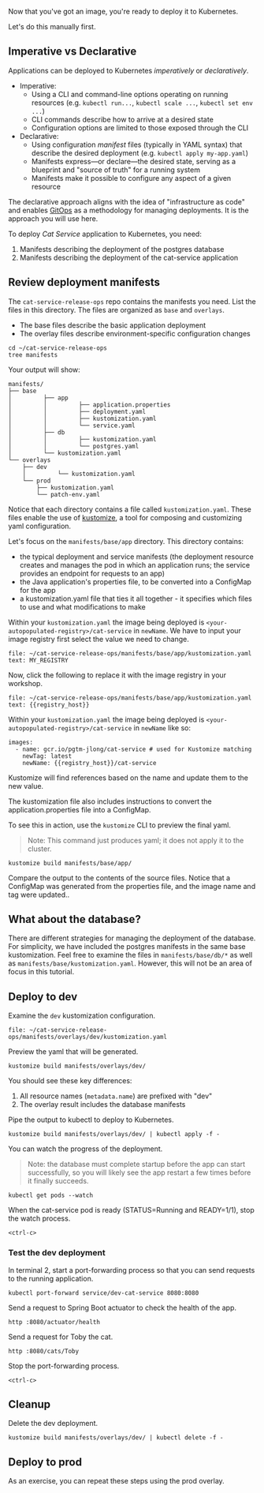 Now that you've got an image, you're ready to deploy it to Kubernetes.

Let's do this manually first.

## Imperative vs Declarative

Applications can be deployed to Kubernetes _imperatively_ or _declaratively_.
- Imperative:
    - Using a CLI and command-line options operating on running resources (e.g. `kubectl run...`, `kubectl scale ...`, `kubectl set env ...`)
    - CLI commands describe how to arrive at a desired state
    - Configuration options are limited to those exposed through the CLI
- Declarative:
    - Using configuration _manifest_ files (typically in YAML syntax) that describe the desired deployment (e.g. `kubectl apply my-app.yaml`)
    - Manifests express—or declare—the desired state, serving as a blueprint and "source of truth" for a running system
    - Manifests make it possible to configure any aspect of a given resource

The declarative approach aligns with the idea of "infrastructure as code" and enables [GitOps](https://www.gitops.tech) as a methodology for managing deployments. It is the approach you will use here.

To deploy _Cat Service_ application to Kubernetes, you need:
1. Manifests describing the deployment of the postgres database
2. Manifests describing the deployment of the cat-service application

## Review deployment manifests

The `cat-service-release-ops` repo contains the manifests you need.
List the files in this directory.
The files are organized as `base` and `overlays`.
- The base files describe the basic application deployment
- The overlay files describe environment-specific configuration changes

```execute-1
cd ~/cat-service-release-ops
tree manifests
```

Your output will show:
```
manifests/
├── base
│         ├── app
│         │         ├── application.properties
│         │         ├── deployment.yaml
│         │         ├── kustomization.yaml
│         │         └── service.yaml
│         ├── db
│         │         ├── kustomization.yaml
│         │         └── postgres.yaml
│         └── kustomization.yaml
└── overlays
    ├── dev
    │         └── kustomization.yaml
    └── prod
        ├── kustomization.yaml
        └── patch-env.yaml
```

Notice that each directory contains a file called `kustomization.yaml`.
These files enable the use of [kustomize](https://kustomize.io), a tool for composing and customizing yaml configuration.

Let's focus on the `manifests/base/app` directory.
This directory contains:
- the typical deployment and service manifests (the deployment resource creates and manages the pod in which an application runs; the service provides an endpoint for requests to an app)
- the Java application's properties file, to be converted into a ConfigMap for the app
- a kustomization.yaml file that ties it all together - it specifies which files to use and what modifications to make

Within your `kustomization.yaml` the image being deployed is `<your-autopopulated-registry>/cat-service` in `newName`. We have to input your image registry first select the value we need to change.
```editor:select-matching-text
file: ~/cat-service-release-ops/manifests/base/app/kustomization.yaml
text: MY_REGISTRY
```

Now, click the following to replace it with the image registry in your workshop.
```editor:replace-text-selection
file: ~/cat-service-release-ops/manifests/base/app/kustomization.yaml
text: {{registry_host}}
```

Within your `kustomization.yaml` the image being deployed is `<your-autopopulated-registry>/cat-service` in `newName` like so:
```
images:
  - name: gcr.io/pgtm-jlong/cat-service # used for Kustomize matching
    newTag: latest
    newName: {{registry_host}}/cat-service
```

Kustomize will find references based on the name and update them to the new value.

The kustomization file also includes instructions to convert the application.properties file into a ConfigMap.

To see this in action, use the `kustomize` CLI to preview the final yaml.
> Note: This command just produces yaml; it does not apply it to the cluster.
```execute-1
kustomize build manifests/base/app/
```

Compare the output to the contents of the source files. Notice that a ConfigMap was generated from the properties file, and the image name and tag were updated..

## What about the database?

There are different strategies for managing the deployment of the database.
For simplicity, we have included the postgres manifests in the same base kustomization.
Feel free to examine the files in `manifests/base/db/*` as well as `manifests/base/kustomization.yaml`.
However, this will not be an area of focus in this tutorial.

## Deploy to dev

Examine the `dev` kustomization configuration.
```editor:open-file
file: ~/cat-service-release-ops/manifests/overlays/dev/kustomization.yaml
```

Preview the yaml that will be generated.
```execute-1
kustomize build manifests/overlays/dev/
```

You should see these key differences:
1. All resource names (`metadata.name`) are prefixed with "dev"
2. The overlay result includes the database manifests

Pipe the output to kubectl to deploy to Kubernetes.
```execute-1
kustomize build manifests/overlays/dev/ | kubectl apply -f -
```

You can watch the progress of the deployment.
> Note: the database must complete startup before the app can start successfully, so you will likely see the app restart a few times before it finally succeeds.
```execute-1
kubectl get pods --watch
```

When the cat-service pod is ready (STATUS=Running and READY=1/1), stop the watch process.
```execute-1
<ctrl-c>
```

### Test the dev deployment

In terminal 2, start a port-forwarding process so that you can send requests to the running application.
```execute-2
kubectl port-forward service/dev-cat-service 8080:8080
```

Send a request to Spring Boot actuator to check the health of the app.
```execute-1
http :8080/actuator/health
```

Send a request for Toby the cat.
```execute-1
http :8080/cats/Toby
```

Stop the port-forwarding process.
```execute-2
<ctrl-c>
```

## Cleanup

Delete the dev deployment.
```execute-1
kustomize build manifests/overlays/dev/ | kubectl delete -f -
```

## Deploy to prod

As an exercise, you can repeat these steps using the prod overlay.
